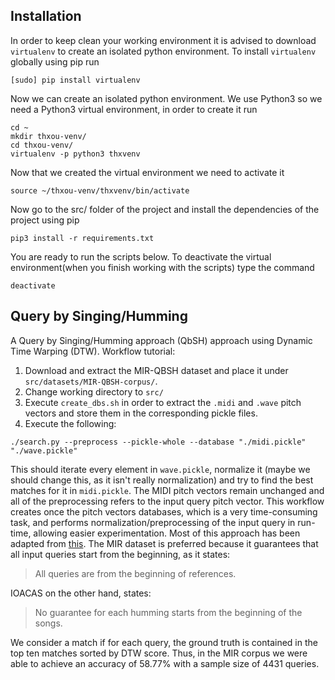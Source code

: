 Installation
---
In order to keep clean your working environment it is advised to download `virtualenv` to create an isolated
python environment.
To install `virtualenv` globally using pip run
```
[sudo] pip install virtualenv
```
Now we can create an isolated python environment. We use Python3 so we need a Python3 virtual environment,
in order to create it run
```
cd ~
mkdir thxou-venv/
cd thxou-venv/
virtualenv -p python3 thxvenv
```
Now that we created the virtual environment we need to activate it
```
source ~/thxou-venv/thxvenv/bin/activate
```
Now go to the src/ folder of the project and install the dependencies of the project using pip
```
pip3 install -r requirements.txt
```
You are ready to run the scripts below. To deactivate the virtual environment(when you finish working with the scripts) type the command
```
deactivate
``` 

Query by Singing/Humming
---
A Query by Singing/Humming approach (QbSH) approach using Dynamic Time Warping (DTW). Workflow tutorial:

1. Download and extract the MIR-QBSH dataset and place it under `src/datasets/MIR-QBSH-corpus/`.
2. Change working directory to `src/`
3. Execute `create_dbs.sh` in order to extract the `.midi` and `.wave` pitch vectors and store them in the corresponding pickle files.
4. Execute the following:

```
./search.py --preprocess --pickle-whole --database "./midi.pickle" "./wave.pickle"
```

This should iterate every element in `wave.pickle`, normalize it (maybe we should change this, as it isn't really normalization) and try to find the best matches for it in `midi.pickle`.  The MIDI pitch vectors remain unchanged and all of the preprocessing refers to the input query pitch vector. This workflow creates once the pitch vectors databases, which is a very time-consuming task, and performs normalization/preprocessing of the input query in run-time, allowing easier experimentation. Most of this approach has been adapted from [this](http://ics.p.lodz.pl/~basta/pre-prints/Stasiak_AoA_2014.pdf). The MIR dataset is preferred because it guarantees that all input queries start from the beginning, as it states:

> All queries are from the beginning of references.

IOACAS on the other hand, states:

> No guarantee for each humming starts from the beginning of the songs.

We consider a match if for each query, the ground truth is contained in the top ten matches sorted by DTW score. Thus, in the MIR corpus we were able to achieve an accuracy of 58.77% with a sample size of 4431 queries.